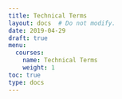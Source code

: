 ```yaml
---
title: Technical Terms
layout: docs  # Do not modify.
date: 2019-04-29
draft: true
menu:
  courses:
    name: Technical Terms
    weight: 1
toc: true
type: docs
---
```







